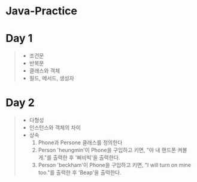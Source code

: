 # Java-Practice
# Day 1
> * 조건문
> * 반복문
> * 클래스와 객체
> * 필드, 메서드, 생성자
# Day 2
> * 다형성
> * 인스턴스와 객체의 차이
> * 상속
>   1. Phone과 Persone 클래스를 정의한다
>   2. Person 'heungmin'이 Phone을 구입하고 키면, "야 내 핸드폰 켜볼게."를 출력한 후 '삐비빅'을 출력한다.
>   3. Person 'beckham'이 Phone을 구입하고 키면, "I will turn on mine too."를 출력한 후 'Beap'을 출력한다.

